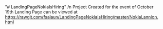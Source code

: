 "# LandingPageNokiaIsHiring"  /n
Project Created for the event of October 19th
Landing Page can be viewed at https://rawgit.com/fsalaun/LandingPageNokiaIsHiring/master/NokiaLannion.html
